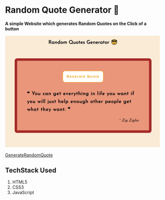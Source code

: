 # Random Quote Generator 🥰

**A simple Website which generates Random Quotes on the Click of a button**

![GUI Image](./img.jpg)

[GenerateRandomQuote]()

## TechStack Used

1. HTML5
2. CSS3
3. JavaScript
